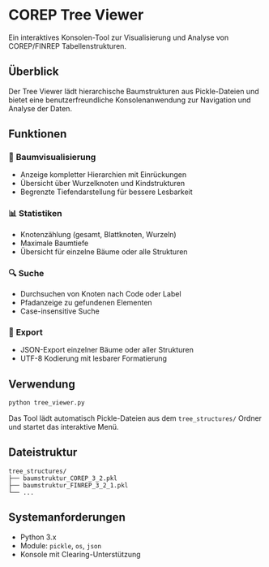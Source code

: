 # COREP Tree Viewer

Ein interaktives Konsolen-Tool zur Visualisierung und Analyse von COREP/FINREP Tabellenstrukturen.

## Überblick

Der Tree Viewer lädt hierarchische Baumstrukturen aus Pickle-Dateien und bietet eine benutzerfreundliche Konsolenanwendung zur Navigation und Analyse der Daten.

## Funktionen

### 🌳 **Baumvisualisierung**
- Anzeige kompletter Hierarchien mit Einrückungen
- Übersicht über Wurzelknoten und Kindstrukturen
- Begrenzte Tiefendarstellung für bessere Lesbarkeit

### 📊 **Statistiken**
- Knotenzählung (gesamt, Blattknoten, Wurzeln)
- Maximale Baumtiefe
- Übersicht für einzelne Bäume oder alle Strukturen

### 🔍 **Suche**
- Durchsuchen von Knoten nach Code oder Label
- Pfadanzeige zu gefundenen Elementen
- Case-insensitive Suche

### 💾 **Export**
- JSON-Export einzelner Bäume oder aller Strukturen
- UTF-8 Kodierung mit lesbarer Formatierung

## Verwendung

```bash
python tree_viewer.py
```

Das Tool lädt automatisch Pickle-Dateien aus dem `tree_structures/` Ordner und startet das interaktive Menü.

## Dateistruktur

```
tree_structures/
├── baumstruktur_COREP_3_2.pkl
├── baumstruktur_FINREP_3_2_1.pkl
└── ...
```

## Systemanforderungen

- Python 3.x
- Module: `pickle`, `os`, `json`
- Konsole mit Clearing-Unterstützung